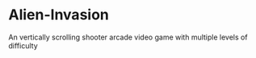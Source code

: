 # Alien-Invasion
An vertically scrolling shooter arcade video game with multiple levels of difficulty
